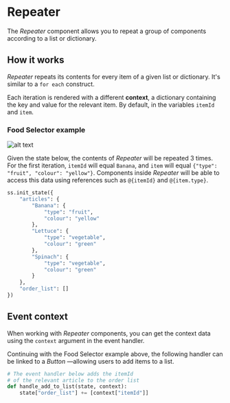 # Repeater

The _Repeater_ component allows you to repeat a group of components according to a list or dictionary.

## How it works

_Repeater_ repeats its contents for every item of a given list or dictionary. It's similar to a `for each` construct.

Each iteration is rendered with a different **context**, a dictionary containing the key and value for the relevant item. By default, in the variables `itemId` and `item`.

### Food Selector example

![alt text](./images/repeater.example.png "Repeater example")

Given the state below, the contents of _Repeater_ will be repeated 3 times. For the first iteration, `itemId` will equal `Banana`, and `item` will equal `{"type": "fruit", "colour": "yellow"}`. Components inside _Repeater_ will be able to access this data using references such as `@{itemId}` and `@{item.type}`.

```py
ss.init_state({
    "articles": {
        "Banana": {
            "type": "fruit",
            "colour": "yellow"
        },
        "Lettuce": {
            "type": "vegetable",
            "colour": "green"
        },
        "Spinach": {
            "type": "vegetable",
            "colour": "green"
        }
    },
    "order_list": []
})
```

## Event context

When working with _Repeater_ components, you can get the context data using the `context` argument in the event handler.

Continuing with the Food Selector example above, the following handler can be linked to a _Button_ —allowing users to add items to a list.

```py
# The event handler below adds the itemId
# of the relevant article to the order list
def handle_add_to_list(state, context):
    state["order_list"] += [context["itemId"]]
```
